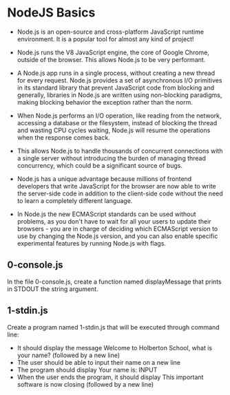 # NodeJS Basics
- Node.js is an open-source and cross-platform JavaScript runtime environment. It is a popular tool for almost any kind of project!

- Node.js runs the V8 JavaScript engine, the core of Google Chrome, outside of the browser. This allows Node.js to be very performant.

- A Node.js app runs in a single process, without creating a new thread for every request. Node.js provides a set of asynchronous I/O primitives in its standard library that prevent JavaScript code from blocking and generally, libraries in Node.js are written using non-blocking paradigms, making blocking behavior the exception rather than the norm.

- When Node.js performs an I/O operation, like reading from the network, accessing a database or the filesystem, instead of blocking the thread and wasting CPU cycles waiting, Node.js will resume the operations when the response comes back.

- This allows Node.js to handle thousands of concurrent connections with a single server without introducing the burden of managing thread concurrency, which could be a significant source of bugs.

- Node.js has a unique advantage because millions of frontend developers that write JavaScript for the browser are now able to write the server-side code in addition to the client-side code without the need to learn a completely different language.

- In Node.js the new ECMAScript standards can be used without problems, as you don't have to wait for all your users to update their browsers - you are in charge of deciding which ECMAScript version to use by changing the Node.js version, and you can also enable specific experimental features by running Node.js with flags.
## 0-console.js
In the file 0-console.js, create a function named displayMessage that prints in STDOUT the string argument.
## 1-stdin.js
Create a program named 1-stdin.js that will be executed through command line:

- It should display the message Welcome to Holberton School, what is your name? (followed by a new line)
- The user should be able to input their name on a new line
- The program should display Your name is: INPUT
- When the user ends the program, it should display This important software is now closing (followed by a new line)


